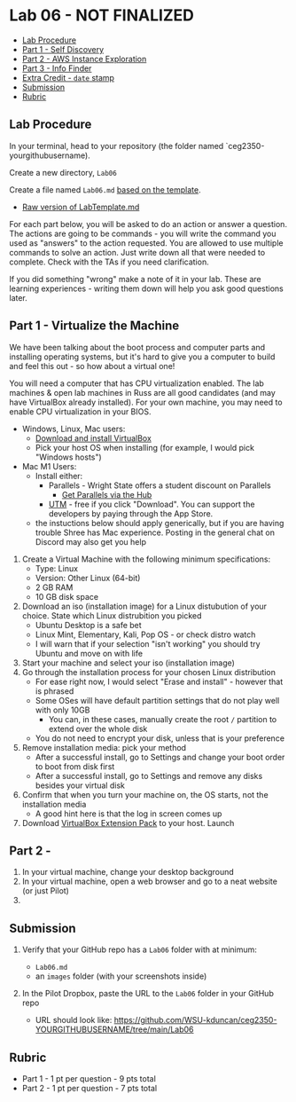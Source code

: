 # Lab 06 - NOT FINALIZED

- [Lab Procedure](#Lab-Procedure)
- [Part 1 - Self Discovery](#Part-1---Self-Discovery)
- [Part 2 - AWS Instance Exploration](#Part-2---AWS-Instance-Exploration)
- [Part 3 - Info Finder](#Part-3---Info-Finder)
- [Extra Credit - `date` stamp](#Extra-Credit---`date`-stamp)
- [Submission](#Submission)
- [Rubric](#Rubric)

## Lab Procedure

In your terminal, head to your repository (the folder named `ceg2350-yourgithubusername).

Create a new directory, `Lab06`

Create a file named `Lab06.md` [based on the template](LabTemplate.md).
   - [Raw version of LabTemplate.md](https://raw.githubusercontent.com/pattonsgirl/Fall2021-CEG2350/main/Labs/Lab06/LabTemplate.md)

For each part below, you will be asked to do an action or answer a question.  The actions are going to be commands - you will write the command you used as "answers" to the action requested.  You are allowed to use multiple commands to solve an action.  Just write down all that were needed to complete.  Check with the TAs if you need clarification.

If you did something "wrong" make a note of it in your lab. These are learning experiences - writing them down will help you ask good questions later. 

## Part 1 - Virtualize the Machine

We have been talking about the boot process and computer parts and installing operating systems, but it's hard to give you a computer to build and feel this out - so how about a virtual one!

You will need a computer that has CPU virtualization enabled.  The lab machines & open lab machines in Russ are all good candidates (and may have VirtualBox already installed).  For your own machine, you may need to enable CPU virtualization in your BIOS.

- Windows, Linux, Mac users:
   - [Download and install VirtualBox](https://www.virtualbox.org/wiki/Downloads)
   - Pick your host OS when installing (for example, I would pick "Windows hosts")
- Mac M1 Users:
   - Install either:
      - Parallels - Wright State offers a student discount on Parallels
         - [Get Parallels via the Hub](https://www.wright.edu/information-technology/software-purchases-for-personal-use)
      - [UTM](https://mac.getutm.app/) - free if you click "Download".  You can support the developers by paying through the App Store.
   - the instuctions below should apply generically, but if you are having trouble Shree has Mac experience.  Posting in the general chat on Discord may also get you help

1. Create a Virtual Machine with the following minimum specifications:
   - Type: Linux
   - Version: Other Linux (64-bit)
   - 2 GB RAM
   - 10 GB disk space
2. Download an iso (installation image) for a Linux distubution of your choice.  State which Linux distrubition you picked
   - Ubuntu Desktop is a safe bet
   - Linux Mint, Elementary, Kali, Pop OS - or check distro watch
   - I will warn that if your selection "isn't working" you should try Ubuntu and move on with life
3. Start your machine and select your iso (installation image)
4. Go through the installation process for your chosen Linux distribution
   - For ease right now, I would select "Erase and install" - however that is phrased
   - Some OSes will have default partition settings that do not play well with only 10GB
      - You can, in these cases, manually create the root `/` partition to extend over the whole disk
   - You do not need to encrypt your disk, unless that is your preference
5. Remove installation media: pick your method
   - After a successful install, go to Settings and change your boot order to boot from disk first
   - After a successful install, go to Settings and remove any disks besides your virtual disk
6. Confirm that when you turn your machine on, the OS starts, not the installation media
   - A good hint here is that the log in screen comes up
6. Download [VirtualBox Extension Pack](https://download.virtualbox.org/virtualbox/6.1.26/Oracle_VM_VirtualBox_Extension_Pack-6.1.26.vbox-extpack) to your host.  Launch

## Part 2 - 

1. In your virtual machine, change your desktop background
2. In your virtual machine, open a web browser and go to a neat website (or just Pilot)
3. 



## Submission

1. Verify that your GitHub repo has a `Lab06` folder with at minimum:
   - `Lab06.md`
   - an `images` folder (with your screenshots inside)


2. In the Pilot Dropbox, paste the URL to the `Lab06` folder in your GitHub repo
    - URL should look like: https://github.com/WSU-kduncan/ceg2350-YOURGITHUBUSERNAME/tree/main/Lab06

## Rubric

- Part 1 - 1 pt per question - 9 pts total
- Part 2 - 1 pt per question - 7 pts total